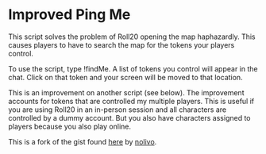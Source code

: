 # Improved Ping Me
This script solves the problem of Roll20 opening the 
map haphazardly. This causes players to have to search the map for 
the tokens your players control. 

To use the script, type !findMe. A list of tokens you control will appear in
the chat. Click on that token and your screen will be moved to 
that location.

This is an improvement on another script (see below). The improvement
accounts for tokens that are controlled my multiple players. This is 
useful if you are using Roll20 in an in-person session and 
all characters are controlled by a dummy account. But you also have
characters assigned to players because you also play online.

This is a fork of the gist found 
[here](https://gist.github.com/nolivo/a84152968ea221b2003eca11c4ee5ceb) 
by [nolivo](https://gist.github.com/nolivo).

